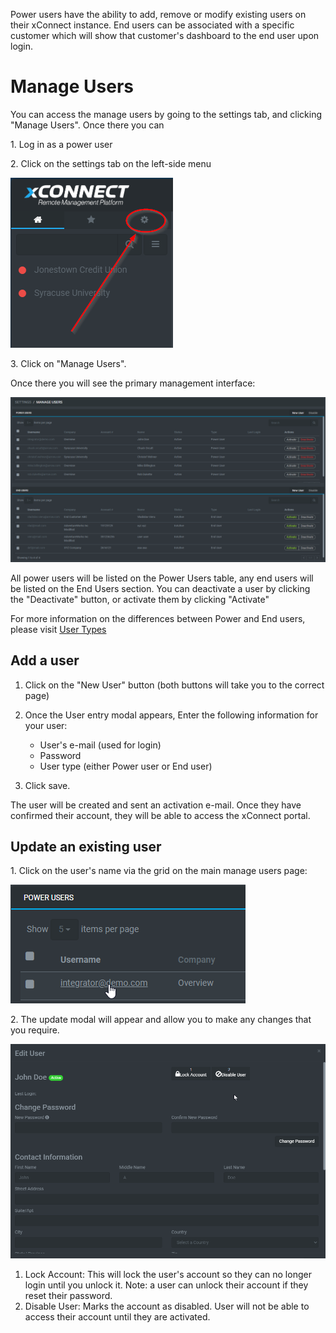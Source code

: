 Power users have the ability to add, remove or modify existing users on their xConnect instance. End users can be associated with a specific customer which will show that customer's dashboard to the end user upon login.
# Manage Users
You can access the manage users by going to the settings tab, and clicking "Manage Users". Once there you can 

1\. Log in as a power user

2\. Click on the settings tab on the left-side menu 

![Side Navigation](images/menu_settings.png "Account Overview")

3\. Click on "Manage Users".

Once there you will see the primary management interface:

![Side Navigation](images/manage_users.png "Account Overview")

All power users will be listed on the Power Users table, any end users will be listed on the End Users section. 
You can deactivate a user by clicking the "Deactivate" button, or activate them by clicking "Activate" 

For more information on the differences between Power and End users, please visit [User Types](https://senecaxconnect.github.io/xconnect_docs/Usage_Roles/)

## Add a user
1. Click on the "New User" button (both buttons will take you to the correct page)
2. Once the User entry modal appears, Enter the following information for your user:
      - User's e-mail (used for login)
      - Password
      - User type (either Power user or End user)
  
3. Click save. 

The user will be created and sent an activation e-mail. Once they have confirmed their account, they will be able to access the xConnect portal.

## Update an existing user
1\. Click on the user's name via the grid on the main manage users page:

![Side Navigation](images/manage_users_update.png "Manage user update")

2\. The update modal will appear and allow you to make any changes that you require. 

![Side Navigation](images/edit_users.png "Manage user update")

1. Lock Account: This will lock the user's account so they can no longer login until you unlock it. Note: a user can unlock their account if they reset their password.
2. Disable User: Marks the account as disabled. User will not be able to access their account until they are activated. 

